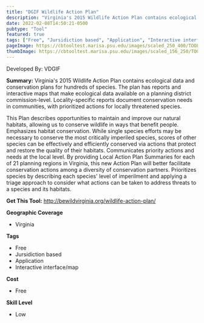 ```yaml
---
title: "DGIF Wildlife Action Plan"
description: "Virginia's 2015 Wildlife Action Plan contains ecological data and conservation plans for hundreds of species. The plan has reports and interactive maps that make ecological data available on a planning district commission-level. Locality-specific reports document conservation needs in communities, with prioritized actions for locally threatened species."
date: 2022-02-08T14:50:21-0500
pubtype: "Tool"
featured: true
tags: ["Free", "Jursidiction based", "Application", "Interactive interface/map"]
pageImage: https://cbtooltest.marisa.psu.edu/images/scaled_250_400/TOOLID_80.0_ScreenCapture-1.png
thumbImage: https://cbtooltest.marisa.psu.edu/images/scaled_156_250/TOOLID_80.0_ScreenCapture-1.png
---
```

Developed By: VDGIF

**Summary:** Virginia's 2015 Wildlife Action Plan contains ecological data and conservation plans for hundreds of species. The plan has reports and interactive maps that make ecological data available on a planning district commission-level. Locality-specific reports document conservation needs in communities, with prioritized actions for locally threatened species. 

This Plan describes opportunities to maintain and improve our natural habitats, allowing us to conserve wildlife in ways that benefit people. Emphasizes habitat conservation. While single species efforts may be necessary to conserve the most critically imperiled species, scores of other species can be effectively and efficiently conserved via actions that protect and restore the quality of their habitats. Communicates priority actions and needs at the local level. By providing Local Action Plan Summaries for each of 21 planning regions in Virginia, this new Action Plan will better facilitate conservation actions among a diversity of conservation partners. Prioritizes species by describing each species' level of imperilment and applying a triage approach to consider what actions can be taken to address threats to a species and its habitats.

__**Get This Tool:**__ http://bewildvirginia.org/wildlife-action-plan/

__**Geographic Coverage**__
- Virginia

__**Tags**__
-  Free
-  Jursidiction based
-  Application
-  Interactive interface/map

__**Cost**__
- Free

__**Skill Level**__
- Low
